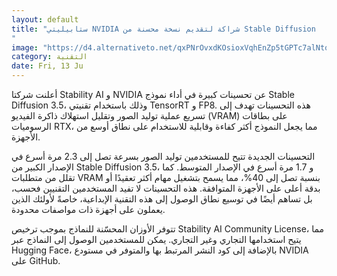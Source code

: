 ```yaml
---
layout: default
title: "ستابيليتي NVIDIA شراكة لتقديم نسخة محسنة من Stable Diffusion
"
image: "https://d4.alternativeto.net/qxPNrOvxdKOsioxVqhEnZp5tGPTc7alNtqlLhUigtOE/rs:fill:1520:760:0/g:ce:0:0/YWJzOi8vZGlzdC9jb250ZW50LzE3NDk4MDM3MzQ2NTAucG5n.png"
category: التقنية
date: Fri, 13 Ju
---
```


أعلنت شركتا Stability AI و NVIDIA عن تحسينات كبيرة في أداء نموذج Stable Diffusion 3.5، وذلك باستخدام تقنيتي TensorRT و FP8. هذه التحسينات تهدف إلى تسريع عملية توليد الصور وتقليل استهلاك ذاكرة الفيديو (VRAM) على بطاقات الرسوميات RTX، مما يجعل النموذج أكثر كفاءة وقابلية للاستخدام على نطاق أوسع من الأجهزة.

التحسينات الجديدة تتيح للمستخدمين توليد الصور بسرعة تصل إلى 2.3 مرة أسرع في الإصدار الكبير من Stable Diffusion 3.5، و 1.7 مرة أسرع في الإصدار المتوسط. كما تقلل من متطلبات VRAM بنسبة تصل إلى 40%، مما يسمح بتشغيل مهام أكثر تعقيدًا أو بدقة أعلى على الأجهزة المتوافقة. هذه التحسينات لا تفيد المستخدمين التقنيين فحسب، بل تساهم أيضًا في توسيع نطاق الوصول إلى هذه التقنية الإبداعية، خاصةً لأولئك الذين يعملون على أجهزة ذات مواصفات محدودة.

تتوفر الأوزان المحسّنة للنماذج بموجب ترخيص Stability AI Community License، مما يتيح استخدامها التجاري وغير التجاري. يمكن للمستخدمين الوصول إلى النماذج عبر Hugging Face، بالإضافة إلى كود النشر المرتبط بها والمتوفر في مستودع NVIDIA على GitHub.

